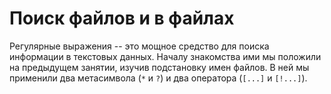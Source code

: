 # Поиск файлов и в файлах

Регулярные выражения -- это мощное средство для поиска информации в текстовых данных.
Началу знакомства ими мы положили на предыдущем занятии, изучив подстановку имен файлов.
В ней мы применили два метасимвола (`*` и `?`) и два оператора (`[...]` и `[!...]`).

<!--
Символы, обладающие специальным значением
$. ′" ∗ []^|()+?

Ограничение набора символов [] [^] * . {n,m}
Позиция, расположение ^ $
Выбор из нескольких шаблонов |
^ Начало строки
$ Конец строки
[] Любой символ в скобках
[^] Любой символ кроме тех, что в скобках
\ Отмена спец. значения следующего за ним метасимвола.
. Любой отдельный символ
* Ноль или более раз
{n}
{n,}
{,m}
{n,m}
^d -- строки, начинающиеся с символа d.
Поиск файлов в системе, поиск внутри файла и поиск в потоке, выборка (отбор, фильтрация)
только интересующих данных, обработка логов (сборки программ, серверов).
Семейство команд grep -- grep, egrep, fgrep. Мы рассмотрим первую из них -- grep.
Утилита grep
Общий формат команды выглядит как
grep [параметры] регулярное_выражение [файл]
Она ищет в файлах строки, соответствующие регулярному выражению. Если файл не задан,
то текст берется из стандартного входного потока. Если регулярное выражение содержит пробелы,
то его берут в двойные кавычки.
Обычно для сборки программ в Unix-подобных ОС используют утилиту `make`. Она позволяет
ускорить процесс сборки, если воспользоваться ее параллельным запуском. Параметр -j (--jobs) задает количество одновременно исполняемых процессов. Рекомендуется задавать процессов на один больше, чем процессоров.
Так как один из процессов будет управляющим.
Как вычислить количество ядер/процессоров?
`grep -c ^processor proc/cpuinfo`
Файл `proc/cpuinfo` содержит информацию о процессорах системы. Параметр `-c`.
-->
